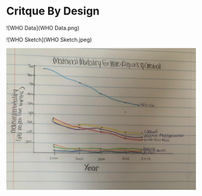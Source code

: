 # Critque By Design 

![WHO Data](WHO Data.png)


![WHO Sketch](WHO Sketch.jpeg)
 
<img src="WHO Sketch.jpeg" width="500"/>
